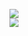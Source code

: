 [![](https://img.shields.io/badge/Made%20With-Github%20Spray-lightgrey.svg?style=for-the-badge&logo=github)](https://github.com/Annihil/github-spray#31395)  
[![](https://i.imgur.com/2DrTn0Z.gif)](https://github.com/Annihil/github-spray)